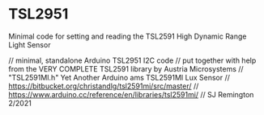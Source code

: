 # TSL2951
Minimal code for setting and reading the TSL2591 High Dynamic Range Light Sensor

// minimal, standalone Arduino TSL2951 I2C code 
// put together with help from the VERY COMPLETE TSL2591 library by Austria Microsystems
// "TSL2591MI.h" Yet Another Arduino ams TSL2591MI Lux Sensor 
// https://bitbucket.org/christandlg/tsl2591mi/src/master/
// https://www.arduino.cc/reference/en/libraries/tsl2591mi/
// SJ Remington 2/2021

